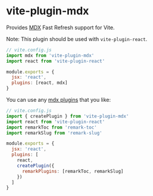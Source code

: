 # vite-plugin-mdx

Provides [MDX](https://mdxjs.com/) Fast Refresh support for Vite.

Note: This plugin should be used with `vite-plugin-react`.

```js
// vite.config.js
import mdx from 'vite-plugin-mdx'
import react from 'vite-plugin-react'

module.exports = {
  jsx: 'react',
  plugins: [react, mdx]
}
```

You can use any [mdx plugins](https://mdxjs.com/advanced/plugins) that you like:

```js
// vite.config.js
import { createPlugin } from 'vite-plugin-mdx'
import react from 'vite-plugin-react'
import remarkToc from 'remark-toc'
import remarkSlug from 'remark-slug'

module.exports = {
  jsx: 'react',
  plugins: [
    react,
    createPlugin({
      remarkPlugins: [remarkToc, remarkSlug]
    })
  ]
}
```
